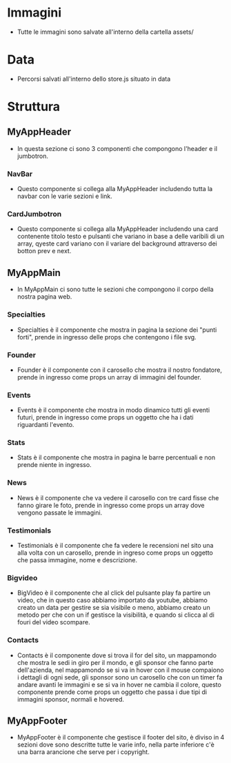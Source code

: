 # Immagini
- Tutte le immagini sono salvate all'interno della cartella assets/

# Data
- Percorsi salvati all'interno dello store.js situato in data

# Struttura

## MyAppHeader
- In questa sezione ci sono 3 componenti che compongono l'header e il jumbotron.
### NavBar
- Questo componente si collega alla MyAppHeader includendo tutta la navbar con le varie sezioni e link.
### CardJumbotron
- Questo componente si collega alla MyAppHeader includendo una card contenente titolo testo e pulsanti che variano in base a delle varibili di un array, qyeste card variano con il variare del background attraverso dei botton prev e next.
## MyAppMain
- In MyAppMain ci sono tutte le sezioni che compongono il corpo della nostra pagina web.
### Specialties
- Specialties è il componente che mostra in pagina la sezione dei "punti forti",
prende in ingresso delle props che contengono i file svg.
### Founder
- Founder è il componente con il carosello che mostra il nostro fondatore, prende in ingresso come props un array di immagini del founder.
### Events
- Events è il componente che mostra in modo dinamico tutti gli eventi futuri, prende in ingresso come props un oggetto che ha i dati riguardanti l'evento.
### Stats
- Stats è il componente che mostra in pagina le barre percentuali e non prende niente in ingresso.
### News
- News è il componente che va vedere il carosello con tre card fisse che fanno girare le foto, prende in ingresso come props un array dove vengono passate le immagini.
### Testimonials
- Testimonials è il componente che fa vedere le recensioni nel sito una alla volta con un carosello, prende in ingreso come props un oggetto che passa immagine, nome e descrizione.
### Bigvideo
- BigVideo è il componente che al click del pulsante play fa partire un video, che in questo caso abbiamo importato da youtube, abbiamo creato un data per gestire se sia visibile o meno, abbiamo creato un metodo per che con un if gestisce la visibilità, e quando si clicca al di fouri del video scompare.
### Contacts
- Contacts è il componente dove si trova il for del sito, un mappamondo che mostra le sedi in giro per il mondo, e gli sponsor che fanno parte dell'azienda, nel mappamondo se si va in hover con il mouse compaiono i dettagli di ogni sede, gli sponsor sono un carosello che con un timer fa andare avanti le immagini e se si va in hover ne cambia il colore, questo componente prende come props un oggetto che passa i due tipi di immagini sponsor, normali e hovered.
## MyAppFooter
- MyAppFooter è il componente che gestisce il footer del sito, è diviso in 4 sezioni dove sono descritte tutte le varie info, nella parte inferiore c'è una barra arancione che serve per i copyright.